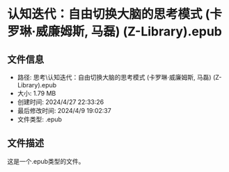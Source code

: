 ﻿# 认知迭代：自由切换大脑的思考模式 (卡罗琳·威廉姆斯, 马磊) (Z-Library).epub

## 文件信息
- 路径: 思考\认知迭代：自由切换大脑的思考模式 (卡罗琳·威廉姆斯, 马磊) (Z-Library).epub
- 大小: 1.79 MB
- 创建时间: 2024/4/27 22:33:26
- 最后修改时间: 2024/4/9 19:02:37
- 文件类型: .epub

## 文件描述
这是一个.epub类型的文件。

